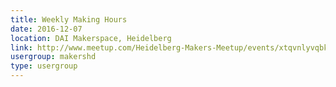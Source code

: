 ```yaml
---
title: Weekly Making Hours
date: 2016-12-07
location: DAI Makerspace, Heidelberg
link: http://www.meetup.com/Heidelberg-Makers-Meetup/events/xtqvnlyvqbkb/
usergroup: makershd
type: usergroup
---
```

